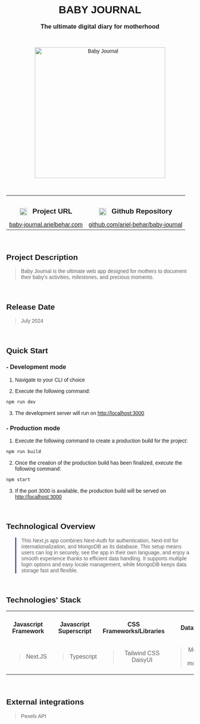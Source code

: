 <link rel="preconnect" href="https://fonts.googleapis.com">
<link rel="preconnect" href="https://fonts.gstatic.com" crossorigin>
<link href="https://fonts.googleapis.com/css2?family=Montserrat:ital,wght@0,100..900;1,100..900&display=swap" rel="stylesheet">

<div style='font-family: "Montserrat", sans-serif; font-optical-sizing: autoм font-weight: 400; font-style: normal;'>

<h1 align="center" style="text-transform: uppercase">BABY JOURNAL</h1>
<h3 align="center" style="margin-top: 1px; text-align: center;" >The ultimate digital diary for motherhood</h3>

<br />

<p align="center">
    <img style="height: 350px; width: auto" alt="Baby Journal" src="https://github-repositories-images.s3.eu-central-1.amazonaws.com/baby-journal.png">
</p>

<br />

<table align="center" style="width:100%;">
  <tr>
    <th align="center">
        <img align="center" alt="Link" style="height: 20px; width: auto; margin-right: 10px;" src="https://github-repositories-images.s3.eu-central-1.amazonaws.com/link.png">
        <h3 align="center" style="margin-bottom: 10px; display: inline-block;">Project URL</h3>
    </th>
    <th align="center">
        <img align="center" alt="Github" style="height: 20px; width: auto; margin-right: 10px;" src="https://github-repositories-images.s3.eu-central-1.amazonaws.com/github.png">
        <h3 align="center" style="margin-bottom: 10px; display: inline-block;">Github Repository</h3>
    </th>
  </tr>
  <tr>
    <td align="center">
        <a align="center" href="https://baby-journal.arielbehar.com/" target="_blank">baby-journal.arielbehar.com</a>
    </td>
    <td align="center">
        <a href="https://github.com/ariel-behar/baby-journal" target="_blank">github.com/ariel-behar/baby-journal</a>
    </td>
  </tr>
</table>

<br />

<h2>Project Description</h2>

>Baby Journal is the ultimate web app designed for mothers to document their baby's activities, milestones, and precious moments.

<br />

<h2>Release Date</h2>

>July 2024

<br />

<h2>Quick Start</h2>

<h3>- Development mode</h3>

1. Navigate to your CLI of choice

2. Execute the following command:

```bash
npm run dev
```

3. The development server will run on [http://localhost:3000](http://localhost:3000)

<h3>- Production mode</h3>

1. Execute the following command to create a production build for the project:
```bash
npm run build
```

2. Once the creation of the production build has been finalized, execute the following command:
```bash
npm start
```
3. If the port 3000 is available, the production build will be served on [http://localhost:3000](http://localhost:3000)

<br />

<h2>Technological Overview</h2>

<blockquote style="border-left: .25em solid #3F51B5">This Next.js app combines Next-Auth for authentication, Next-Intl for internationalization, and MongoDB as its database. This setup means users can log in securely, see the app in their own language, and enjoy a smooth experience thanks to efficient data handling. It supports multiple login options and easy locale management, while MongoDB keeps data storage fast and flexible.</blockquote>

<br />

<h2>Technologies' Stack</h2>

<table align="center" style="width:100%;">
  <tr>
    <th align="center">
        <h4 align="center" style="margin-bottom: 10px;">
            Javascript Framework
        </h4>
    </th>
    <th align="center">
        <h4 align="center" style="margin-bottom: 10px;">
            Javascript Superscript
        </h4>
    </th>
        <th align="center">
        <h4 align="center" style="margin-bottom: 10px;">
            CSS Frameworks/Libraries
        </h4>
    </th>
    </th>
        <th align="center">
        <h4 align="center" style="margin-bottom: 10px;">
            Database
        </h4>
    </th>
            <th align="center">
        <h4 align="center" style="margin-bottom: 10px;">
            Internationalization
        </h4>
    </th>
   
  </tr>
  <tr>
    <td align="center">
        <blockquote>Next.JS</blockquote>
    </td>
    <td align="center">
        <blockquote>Typescript</blockquote>
    </td>
    <td align="center">
        <blockquote>
            Tailwind CSS
            <br />
            DaisyUI
        </blockquote>
    </td>
     <td align="center">
        <blockquote>
            Mongo DB 
            <br />
            (+ mongoose)
        </blockquote>
    </td>
     <td align="center">
        <blockquote>
            Next Intl
        </blockquote>
    </td>
  </tr>
</table>

<!-- 

<h3>Javascript Framework</h3> 

>Next.JS

<h3>Javascript Superscript</h3> 

>Typescript

<h3>CSS Frameworks/Libraries</h3>

>Tailwind CSS
>
>DaisyUI

<h3>Database</h3>

>Mongo DB (+ mongoose)

<h3>Internationalization</h3>

>Next Intl


 -->

<br />

<h2>External integrations</h2>

>Pexels API

<!-- <br /> -->
<!-- <h2>Specs</h2> -->

